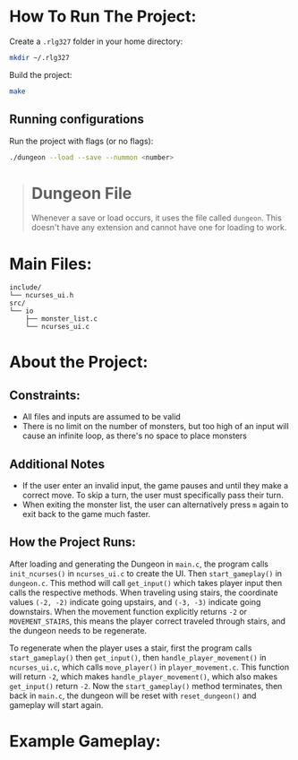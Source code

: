 # How To Run The Project:

 Create a `.rlg327` folder in your home directory:
```bash
mkdir ~/.rlg327
```

Build the project:
```bash
make
```

## Running configurations
Run the project with flags (or no flags):
```bash
./dungeon --load --save --nummon <number>
```

> # Dungeon File
> Whenever a save or load occurs, it uses the file called `dungeon`. This doesn't have any extension and cannot have one for loading to work.

# Main Files:
```Plain
include/
└── ncurses_ui.h
src/
└── io
	├── monster_list.c
	└── ncurses_ui.c
```
# About the Project:

## Constraints:
- All files and inputs are assumed to be valid
- There is no limit on the number of monsters, but too high of an input will cause an infinite loop, as there's no space to place monsters

## Additional Notes
- If the user enter an invalid input, the game pauses and until they make a correct move. To skip a turn, the user must specifically pass their turn.
- When exiting the monster list, the user can alternatively press `m` again to exit back to the game much faster.

## How the Project Runs:
After loading and generating the Dungeon in `main.c`, the program calls `init_ncurses()` in `ncurses_ui.c` to create the UI. Then `start_gameplay()` in `dungeon.c`. This method will call `get_input()` which takes player input then calls the respective methods. When traveling using stairs, the coordinate values `(-2, -2)` indicate going upstairs, and `(-3, -3)` indicate going downstairs. When the movement function explicitly returns `-2` or `MOVEMENT_STAIRS`, this means the player correct traveled through stairs, and the dungeon needs to be regenerate.

To regenerate when the player uses a stair, first the program calls `start_gameplay()` then `get_input()`, then `handle_player_movement()` in `ncurses_ui.c`, which calls `move_player()` in `player_movement.c`. This function will return `-2`, which makes `handle_player_movement()`, which also makes `get_input()` return `-2`. Now the `start_gameplay()` method terminates, then back in `main.c`,  the dungeon will be reset with `reset_dungeon()` and gameplay will start again.
# Example Gameplay:
